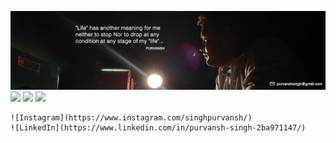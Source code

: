 ![alt text](https://github.com/Purvanshsingh/Purvanshsingh/blob/master/Artboard%2034.jpg)
![](https://img.shields.io/badge/Pytrhon-Advance-yellow) ![](https://img.shields.io/badge/C%2B%2B-Intermediate-lightgrey) ![](https://img.shields.io/badge/C-Intermediate-lightgrey)
```
![Instagram](https://www.instagram.com/singhpurvansh/) 
![LinkedIn](https://www.linkedin.com/in/purvansh-singh-2ba971147/)
```
<!--
**Purvanshsingh/Purvanshsingh** is a ✨ _special_ ✨ repository because its `README.md` (this file) appears on your GitHub profile.

Here are some ideas to get you started:

- 🔭 I’m currently working on ...
- 🌱 I’m currently learning ...
- 👯 I’m looking to collaborate on ...
- 🤔 I’m looking for help with ...
- 💬 Ask me about ...
- 📫 How to reach me: ...
- 😄 Pronouns: ...
- ⚡ Fun fact: ...
-->
